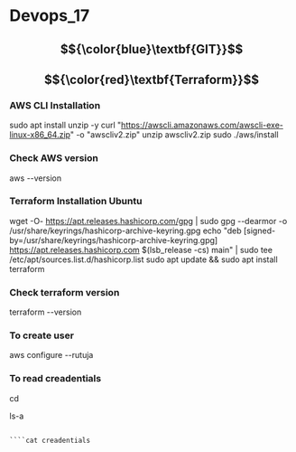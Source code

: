 # Devops_17

## $${\color{blue}\textbf{GIT}}$$


## $${\color{red}\textbf{Terraform}}$$

### AWS CLI Installation
sudo apt install unzip -y
curl "https://awscli.amazonaws.com/awscli-exe-linux-x86_64.zip" -o "awscliv2.zip"
unzip awscliv2.zip
sudo ./aws/install


### Check AWS version
aws --version


### Terraform Installation Ubuntu
wget -O- https://apt.releases.hashicorp.com/gpg | sudo gpg --dearmor -o /usr/share/keyrings/hashicorp-archive-keyring.gpg
echo "deb [signed-by=/usr/share/keyrings/hashicorp-archive-keyring.gpg] https://apt.releases.hashicorp.com $(lsb_release -cs) main" | sudo tee /etc/apt/sources.list.d/hashicorp.list
sudo apt update && sudo apt install terraform

### Check terraform version
terraform --version

### To create user
aws configure --rutuja

### To read creadentials
cd

ls-a

````cd.aws

````cat creadentials
